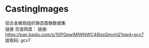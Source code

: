 # CastingImages
铝合金微观组织铸态图像数据集<br>
链接 百度网盘： 链接: https://pan.baidu.com/s/1GPGpwiMIWNWC48IssQmvhQ?pwd=gcx7 <br>
提取码: gcx7
